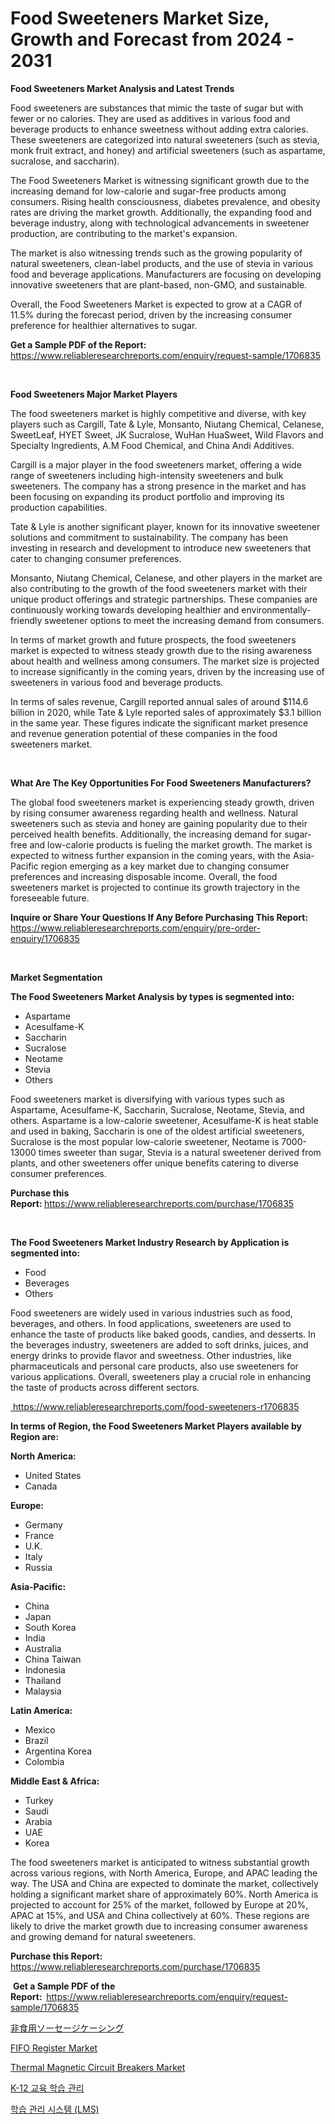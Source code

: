 <p><h1>Food Sweeteners Market Size, Growth and Forecast from 2024 - 2031</h1></p><p><strong>Food Sweeteners Market Analysis and Latest Trends</strong></p>
<p><p>Food sweeteners are substances that mimic the taste of sugar but with fewer or no calories. They are used as additives in various food and beverage products to enhance sweetness without adding extra calories. These sweeteners are categorized into natural sweeteners (such as stevia, monk fruit extract, and honey) and artificial sweeteners (such as aspartame, sucralose, and saccharin).</p><p>The Food Sweeteners Market is witnessing significant growth due to the increasing demand for low-calorie and sugar-free products among consumers. Rising health consciousness, diabetes prevalence, and obesity rates are driving the market growth. Additionally, the expanding food and beverage industry, along with technological advancements in sweetener production, are contributing to the market's expansion.</p><p>The market is also witnessing trends such as the growing popularity of natural sweeteners, clean-label products, and the use of stevia in various food and beverage applications. Manufacturers are focusing on developing innovative sweeteners that are plant-based, non-GMO, and sustainable.</p><p>Overall, the Food Sweeteners Market is expected to grow at a CAGR of 11.5% during the forecast period, driven by the increasing consumer preference for healthier alternatives to sugar.</p></p>
<p><strong>Get a Sample PDF of the Report:&nbsp;</strong> <a href="https://www.reliableresearchreports.com/enquiry/request-sample/1706835">https://www.reliableresearchreports.com/enquiry/request-sample/1706835</a></p>
<p>&nbsp;</p>
<p><strong>Food Sweeteners Major Market Players</strong></p>
<p><p>The food sweeteners market is highly competitive and diverse, with key players such as Cargill, Tate & Lyle, Monsanto, Niutang Chemical, Celanese, SweetLeaf, HYET Sweet, JK Sucralose, WuHan HuaSweet, Wild Flavors and Specialty Ingredients, A.M Food Chemical, and China Andi Additives. </p><p>Cargill is a major player in the food sweeteners market, offering a wide range of sweeteners including high-intensity sweeteners and bulk sweeteners. The company has a strong presence in the market and has been focusing on expanding its product portfolio and improving its production capabilities.</p><p>Tate & Lyle is another significant player, known for its innovative sweetener solutions and commitment to sustainability. The company has been investing in research and development to introduce new sweeteners that cater to changing consumer preferences.</p><p>Monsanto, Niutang Chemical, Celanese, and other players in the market are also contributing to the growth of the food sweeteners market with their unique product offerings and strategic partnerships. These companies are continuously working towards developing healthier and environmentally-friendly sweetener options to meet the increasing demand from consumers.</p><p>In terms of market growth and future prospects, the food sweeteners market is expected to witness steady growth due to the rising awareness about health and wellness among consumers. The market size is projected to increase significantly in the coming years, driven by the increasing use of sweeteners in various food and beverage products.</p><p>In terms of sales revenue, Cargill reported annual sales of around $114.6 billion in 2020, while Tate & Lyle reported sales of approximately $3.1 billion in the same year. These figures indicate the significant market presence and revenue generation potential of these companies in the food sweeteners market.</p></p>
<p>&nbsp;</p>
<p><strong>What Are The Key Opportunities For Food Sweeteners Manufacturers?</strong></p>
<p><p>The global food sweeteners market is experiencing steady growth, driven by rising consumer awareness regarding health and wellness. Natural sweeteners such as stevia and honey are gaining popularity due to their perceived health benefits. Additionally, the increasing demand for sugar-free and low-calorie products is fueling the market growth. The market is expected to witness further expansion in the coming years, with the Asia-Pacific region emerging as a key market due to changing consumer preferences and increasing disposable income. Overall, the food sweeteners market is projected to continue its growth trajectory in the foreseeable future.</p></p>
<p><strong>Inquire or Share Your Questions If Any Before Purchasing This Report:</strong> <a href="https://www.reliableresearchreports.com/enquiry/pre-order-enquiry/1706835">https://www.reliableresearchreports.com/enquiry/pre-order-enquiry/1706835</a></p>
<p>&nbsp;</p>
<p><strong>Market Segmentation</strong></p>
<p><strong>The Food Sweeteners Market Analysis by types is segmented into:</strong></p>
<p><ul><li>Aspartame</li><li>Acesulfame-K</li><li>Saccharin</li><li>Sucralose</li><li>Neotame</li><li>Stevia</li><li>Others</li></ul></p>
<p><p>Food sweeteners market is diversifying with various types such as Aspartame, Acesulfame-K, Saccharin, Sucralose, Neotame, Stevia, and others. Aspartame is a low-calorie sweetener, Acesulfame-K is heat stable and used in baking, Saccharin is one of the oldest artificial sweeteners, Sucralose is the most popular low-calorie sweetener, Neotame is 7000-13000 times sweeter than sugar, Stevia is a natural sweetener derived from plants, and other sweeteners offer unique benefits catering to diverse consumer preferences.</p></p>
<p><strong>Purchase this Report:&nbsp;</strong><a href="https://www.reliableresearchreports.com/purchase/1706835">https://www.reliableresearchreports.com/purchase/1706835</a></p>
<p>&nbsp;</p>
<p><strong>The Food Sweeteners Market Industry Research by Application is segmented into:</strong></p>
<p><ul><li>Food</li><li>Beverages</li><li>Others</li></ul></p>
<p><p>Food sweeteners are widely used in various industries such as food, beverages, and others. In food applications, sweeteners are used to enhance the taste of products like baked goods, candies, and desserts. In the beverages industry, sweeteners are added to soft drinks, juices, and energy drinks to provide flavor and sweetness. Other industries, like pharmaceuticals and personal care products, also use sweeteners for various applications. Overall, sweeteners play a crucial role in enhancing the taste of products across different sectors.</p></p>
<p><a href="https://www.reliableresearchreports.com/food-sweeteners-r1706835">&nbsp;https://www.reliableresearchreports.com/food-sweeteners-r1706835</a></p>
<p><strong>In terms of Region, the Food Sweeteners Market Players available by Region are:</strong></p>
<p>
    <p> <strong> North America: </strong>
        <ul>
            <li>United States</li>
            <li>Canada</li>
        </ul>
        </p> 
    <p> <strong> Europe: </strong>
        <ul>
            <li>Germany</li>
            <li>France</li>
            <li>U.K.</li>
            <li>Italy</li>
            <li>Russia</li>
        </ul>
        </p> 
    <p> <strong> Asia-Pacific: </strong>
        <ul>
            <li>China</li>
            <li>Japan</li>
            <li>South Korea</li>
            <li>India</li>
            <li>Australia</li>
            <li>China Taiwan</li>
            <li>Indonesia</li>
            <li>Thailand</li>
            <li>Malaysia</li>
        </ul>
        </p> 
    <p> <strong> Latin America: </strong>
        <ul>
            <li>Mexico</li>
            <li>Brazil</li>
            <li>Argentina Korea</li>
            <li>Colombia</li>
        </ul>
        </p> 
    <p> <strong> Middle East & Africa: </strong>
        <ul>
            <li>Turkey</li>
            <li>Saudi</li>
            <li>Arabia</li>
            <li>UAE</li>
            <li>Korea</li>
        </ul>
    </p>
    </p>
<p><p>The food sweeteners market is anticipated to witness substantial growth across various regions, with North America, Europe, and APAC leading the way. The USA and China are expected to dominate the market, collectively holding a significant market share of approximately 60%. North America is projected to account for 25% of the market, followed by Europe at 20%, APAC at 15%, and USA and China collectively at 60%. These regions are likely to drive the market growth due to increasing consumer awareness and growing demand for natural sweeteners.</p></p>
<p><strong>Purchase this Report: </strong><a href="https://www.reliableresearchreports.com/purchase/1706835">https://www.reliableresearchreports.com/purchase/1706835</a></p>
<p>&nbsp;<strong>Get a Sample PDF of the Report:&nbsp;&nbsp;</strong><a href="https://www.reliableresearchreports.com/enquiry/request-sample/1706835">https://www.reliableresearchreports.com/enquiry/request-sample/1706835</a></p>
<p><strong></strong></p>
<p><p><a href="https://github.com/BrionnaBoyle/Market-Research-Report-List-1/blob/main/4227273149939.md">非食用ソーセージケーシング</a></p><p><a href="https://github.com/Gilanghao0/Market-Research-Report-List-1/blob/main/fifo-register-market.md">FIFO Register Market</a></p><p><a href="https://github.com/YashRP12/Market-Research-Report-List-5/blob/main/thermal-magnetic-circuit-breakers-market.md">Thermal Magnetic Circuit Breakers Market</a></p><p><a href="https://github.com/vsoq0zknh59/Market-Research-Report-List-2/blob/main/6441375159706.md">K-12 교육 학습 관리</a></p><p><a href="https://github.com/Tristiarton768456/Market-Research-Report-List-2/blob/main/6471137159707.md">학습 관리 시스템 (LMS)</a></p></p>